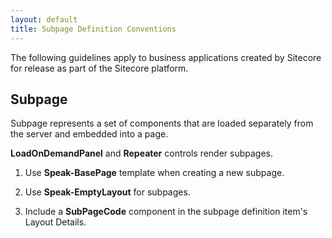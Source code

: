 ```yaml
---
layout: default
title: Subpage Definition Conventions
---
```


The following guidelines apply to business applications created by Sitecore for release as part of the Sitecore platform.

## Subpage ##

Subpage represents a set of components that are loaded separately from the server and embedded into a page.

**LoadOnDemandPanel** and **Repeater** controls render subpages.

1.	Use **Speak-BasePage** template when creating a new subpage.

1.	Use **Speak-EmptyLayout** for subpages.

1.	Include a **SubPageCode** component in the subpage definition item's Layout Details.
